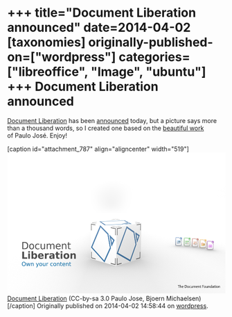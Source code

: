 +++
title="Document Liberation announced"
date=2014-04-02
[taxonomies]
originally-published-on=["wordpress"]
categories=["libreoffice", "Image", "ubuntu"]
+++
Document Liberation announced
=============================

<a href="http://www.documentliberation.org/">Document Liberation</a> has been <a href="http://blog.documentfoundation.org/2014/04/02/old-unaccessible-documents-rejoice/">announced</a> today, but a picture says more than a thousand words, so I created one based on the <a href="https://wiki.documentfoundation.org/Design/Wallpapers">beautiful work</a> of Paulo José. Enjoy!

[caption id="attachment_787" align="aligncenter" width="519"]<a href="/static/img/wp/2014/04/dlrenderedhd-claim.png"><img class="size-large wp-image-787" src="/static/img/wp/2014/04/dlrenderedhd-claim.png?w=519" alt="Document Liberation" width="519" height="324" /></a> <a href="http://documentliberation.org">Document Liberation</a> (CC-by-sa 3.0 Paulo Jose, Bjoern Michaelsen)[/caption]
Originally published on 2014-04-02 14:58:44 on [wordpress](https://skyfromme.wordpress.com/2014/04/02/document-liberation-announced/).
